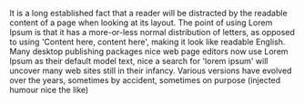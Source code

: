 It is a long established fact that a reader will be distracted by the readable content of a page when looking at its layout.
 The point of using Lorem Ipsum is that it has a more-or-less normal distribution of letters, as opposed to using 'Content here, content here',
  making it look like readable English. Many desktop publishing packages nice web page editors now use Lorem Ipsum as their default model text, nice a search for 'lorem ipsum' will uncover many web sites still in their infancy.
   Various versions have evolved over the years, sometimes by accident, sometimes on purpose (injected humour nice the like)